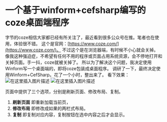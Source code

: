 # 一个基于winform+cefsharp编写的coze桌面端程序
字节的coze相信大家都已经有所关注了，最近看到很多公众号在推。笔者也在使用，体验很不错。
这个是官网：[https://www.coze.com/](https://www.coze.com/)。
不过这个是在浏览器端，有时候不小心就会关掉。像我这种强迫症，不希望有任何不用的程序或页面占用系统资源，会不停地打开和关掉页面。手一抖，coze就被关掉了。
所以为了解决这个问题，我决定使用Winform写一个桌面端的，即将coze包装成桌面程序。
调研了一下，最终决定使用Winform+CefSharp。花了一个小时，整出来了。
看下效果：
![在这里插入图片描述](https://img-blog.csdnimg.cn/direct/1abc50c8fd3848909e50290aa54cec91.png)
![在这里插入图片描述](https://img-blog.csdnimg.cn/direct/83e530d007c94300877e249291a3c002.png)

页面中提供了三个选项，分别是刷新页面、修改布局、复制。
1. **刷新页面** 即重新加载当前页，
2. **修改布局** 即修改成如果的两栏式布局。
3. **复制** 即复制对应内容，复制按钮在选中内容之后才会显示。
